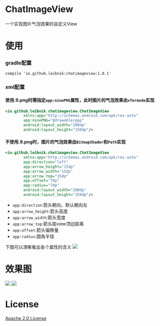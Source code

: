 # ChatImageView
一个实现图片气泡效果的自定义View
# 使用
### gradle配置
```
compile 'io.github.leibnik:chatimageview:1.0.1'
```
### xml配置
#### 使用.9.png时需指定`app:ninePNG`属性，此时图片的气泡效果由`xfermode`实现
```xml
<io.github.leibnik.chatimageview.ChatImageView
        xmlns:app="http://schemas.android.com/apk/res-auto"
        app:ninePNG="@drawable/ppp"
        android:layout_width="200dp"
        android:layout_height="150dp"/>
```
#### 不使用.9.png时，图片的气泡效果由`BitmapShader`和`Path`实现
```xml
<io.github.leibnik.chatimageview.ChatImageView
        xmlns:app="http://schemas.android.com/apk/res-auto"
        app:direction="left"
        app:arrow_height="15dp"
        app:arrow_width="15dp"
        app:arrow_top="15dp"
        app:offset="7dp"
        app:radius="7dp"
        android:layout_width="200dp"
        android:layout_height="150dp"/>
```

* `app:direction`:箭头朝向，默认朝向左
* `app:arrow_height`:箭头高度
* `app:arrow_width`:箭头宽度
* `app:arrow_top`:箭头距view顶边距离
* `app:offset`:箭头偏移量
* `app:radius`:圆角半径

下图可以清晰看出各个属性的含义
![](http://ww1.sinaimg.cn/middle/b5405c76gw1f3a7f730jmj214h0jntau.jpg)

# 效果图
![](http://ww3.sinaimg.cn/mw690/b5405c76gw1f3a6dsmvqzg20b40ggqg2.gif)
![](http://ww4.sinaimg.cn/mw690/b5405c76gw1f3a5nx1ncwj20fc0rdwgz.jpg)

# License
[Apache 2.0 License](http://www.apache.org/licenses/LICENSE-2.0)